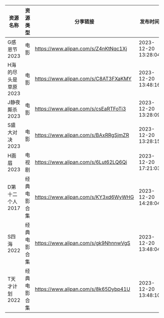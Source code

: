 | 资源名称         | 资源类型   | 分享链接                                 | 发布时间                |
| ------------ | ------ | ------------------------------------ | ------------------- |
| G感恩节2023     | 电影     | https://www.alipan.com/s/Z4nKtNqc1Xj | 2023-12-20 13:28:04 |
| H海的尽头是草原2023 | 电影     | https://www.alipan.com/s/C8AT3FXaKMY | 2023-12-20 13:48:16 |
| J静夜厮杀2023    | 电影     | https://www.alipan.com/s/csEaRTFoTi3 | 2023-12-20 13:28:09 |
| S盛大对决2023    | 电影     | https://www.alipan.com/s/BAxRRgSjmZR | 2023-12-20 13:28:15 |
| H画眉2023      | 电视剧    | https://www.alipan.com/s/6Lut62LQ6Qi | 2023-12-20 17:21:03 |
| D第十二个人2017   | 经典电影合集 | https://www.alipan.com/s/KY3xd6WyWHG | 2023-12-20 14:28:04 |
| S四海2022      | 经典电影合集 | https://www.alipan.com/s/gk9NhnnwVgS | 2023-12-20 13:48:04 |
| T天才计划2022    | 经典电影合集 | https://www.alipan.com/s/8k65Dybp41U | 2023-12-20 13:48:10 |
